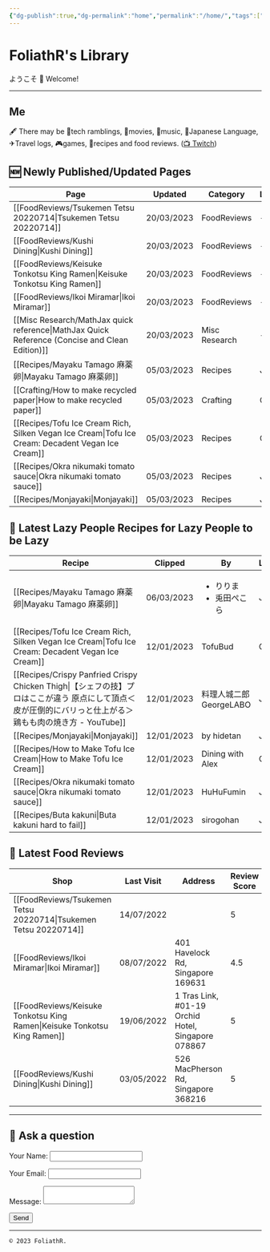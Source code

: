 ```yaml
---
{"dg-publish":true,"dg-permalink":"home","permalink":"/home/","tags":["gardenEntry"],"dgShowInlineTitle":false,"noteIcon":""}
---
```



# FoliathR's Library
ようこそ 👋 Welcome! 

---
## Me
🖋  There may be 📱tech ramblings, 🎥movies, 🎵music, 🗾Japanese Language, ✈Travel logs, 🎮games, 🍙recipes and food reviews.
([📺 Twitch](https://twitch.tv/foliathr))


## 🆕 Newly Published/Updated Pages

| Page                                                                                                 | Updated    | Category      | Lang |
| ---------------------------------------------------------------------------------------------------- | ---------- | ------------- | ---- |
| [[FoodReviews/Tsukemen Tetsu 20220714\|Tsukemen Tetsu 20220714]]                                  | 20/03/2023 | FoodReviews   | \-   |
| [[FoodReviews/Kushi Dining\|Kushi Dining]]                                                        | 20/03/2023 | FoodReviews   | \-   |
| [[FoodReviews/Keisuke Tonkotsu King Ramen\|Keisuke Tonkotsu King Ramen]]                          | 20/03/2023 | FoodReviews   | \-   |
| [[FoodReviews/Ikoi Miramar\|Ikoi Miramar]]                                                        | 20/03/2023 | FoodReviews   | \-   |
| [[Misc Research/MathJax quick reference\|MathJax Quick Reference (Concise and Clean Edition)]]    | 20/03/2023 | Misc Research | \-   |
| [[Recipes/Mayaku Tamago 麻薬卵\|Mayaku Tamago 麻薬卵]]                                                  | 05/03/2023 | Recipes       | JP   |
| [[Crafting/How to make recycled paper\|How to make recycled paper]]                               | 05/03/2023 | Crafting      | GB   |
| [[Recipes/Tofu Ice Cream Rich, Silken Vegan Ice Cream\|Tofu Ice Cream: Decadent Vegan Ice Cream]] | 05/03/2023 | Recipes       | GB   |
| [[Recipes/Okra nikumaki tomato sauce\|Okra nikumaki tomato sauce]]                                | 05/03/2023 | Recipes       | JP   |
| [[Recipes/Monjayaki\|Monjayaki]]                                                                  | 05/03/2023 | Recipes       | JP   |



## 🥄 Latest Lazy People Recipes for Lazy People to be Lazy

| Recipe                                                                                                         | Clipped    | By                                  | Lang | Video |
| -------------------------------------------------------------------------------------------------------------- | ---------- | ----------------------------------- | ---- | ----- |
| [[Recipes/Mayaku Tamago 麻薬卵\|Mayaku Tamago 麻薬卵]]                                                            | 06/03/2023 | <ul><li>りりま</li><li>兎田ぺこら</li></ul> | JP   | no    |
| [[Recipes/Tofu Ice Cream Rich, Silken Vegan Ice Cream\|Tofu Ice Cream: Decadent Vegan Ice Cream]]           | 12/01/2023 | TofuBud                             | GB   | no    |
| [[Recipes/Crispy Panfried Crispy Chicken Thigh\|【シェフの技】プロはここが違う 原点にして頂点＜皮が圧倒的にバリっと仕上がる＞鶏もも肉の焼き方 - YouTube]] | 12/01/2023 | 料理人城二郎 GeorgeLABO                   | JP   | yes   |
| [[Recipes/Monjayaki\|Monjayaki]]                                                                            | 12/01/2023 | by hidetan                          | JP   | no    |
| [[Recipes/How to Make Tofu Ice Cream\|How to Make Tofu Ice Cream]]                                          | 12/01/2023 | Dining with Alex                    | GB   | yes   |
| [[Recipes/Okra nikumaki tomato sauce\|Okra nikumaki tomato sauce]]                                          | 12/01/2023 | HuHuFumin                           | JP   | no    |
| [[Recipes/Buta kakuni\|Buta kakuni hard to fail]]                                                           | 12/01/2023 | sirogohan                           | JP   | yes   |



## 🍜 Latest Food Reviews

| Shop                                                                        | Last Visit | Address                                            | Review Score |
| --------------------------------------------------------------------------- | ---------- | -------------------------------------------------- | ------------ |
| [[FoodReviews/Tsukemen Tetsu 20220714\|Tsukemen Tetsu 20220714]]         | 14/07/2022 |                                                    | 5            |
| [[FoodReviews/Ikoi Miramar\|Ikoi Miramar]]                               | 08/07/2022 | 401 Havelock Rd, Singapore 169631                  | 4.5          |
| [[FoodReviews/Keisuke Tonkotsu King Ramen\|Keisuke Tonkotsu King Ramen]] | 19/06/2022 | 1 Tras Link, #01-19 Orchid Hotel, Singapore 078867 | 5            |
| [[FoodReviews/Kushi Dining\|Kushi Dining]]                               | 03/05/2022 | 526 MacPherson Rd, Singapore 368216                | 5            |


---
## 💬 Ask a question
<form name="contact" method="POST" data-netlify="true">
  <p>
    <label>Your Name: <input type="text" name="name" /></label>
  </p>
  <p>
    <label>Your Email: <input type="email" name="email" /></label>
  </p>
  <p>
    <label>Message: <textarea name="message"></textarea></label>
  </p>
  <p>
    <button type="submit">Send</button>
  </p>
</form>

---

`© 2023 FoliathR. `

